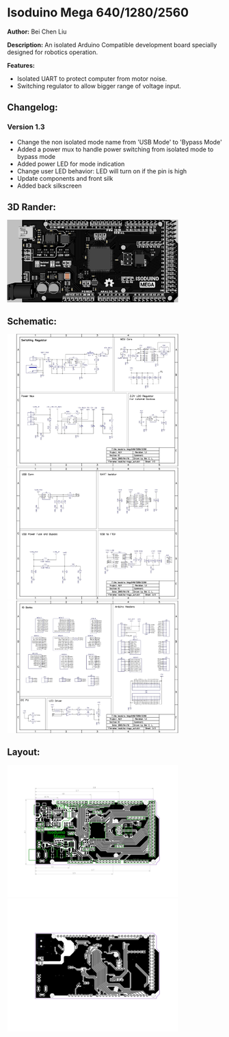 # Isoduino Mega 640/1280/2560

__Author:__ Bei Chen Liu

__Description:__ An isolated Arduino Compatible development board specially designed for robotics operation.

__Features:__
* Isolated UART to protect computer from motor noise.
* Switching regulator to allow bigger range of voltage input.

## Changelog:
### Version 1.3
- Change the non isolated mode name from 'USB Mode' to 'Bypass Mode'
- Added a power mux to handle power switching from isolated mode to bypass mode
- Added power LED for mode indication
- Change user LED behavior: LED will turn on if the pin is high
- Update components and front silk
- Added back silkscreen

## 3D Rander:
<img src="isoduino-mega_lay_3d1.png" width="400">

## Schematic:
<img src="isoduino-mega_sch_s1.jpg" width="400"><br>
<img src="isoduino-mega_sch_s2.jpg" width="400"><br>
<img src="isoduino-mega_sch_s3.jpg" width="400">

## Layout:
<img src="isoduino-mega_lay_l1.jpg" width="400"><br>
<img src="isoduino-mega_lay_l2.jpg" width="400">
